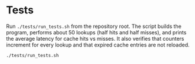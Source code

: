 # Tests

Run `./tests/run_tests.sh` from the repository root. The script builds the
program, performs about 50 lookups (half hits and half misses), and prints the
average latency for cache hits vs misses. It also verifies that counters
increment for every lookup and that expired cache entries are not reloaded.

```sh
./tests/run_tests.sh
```
